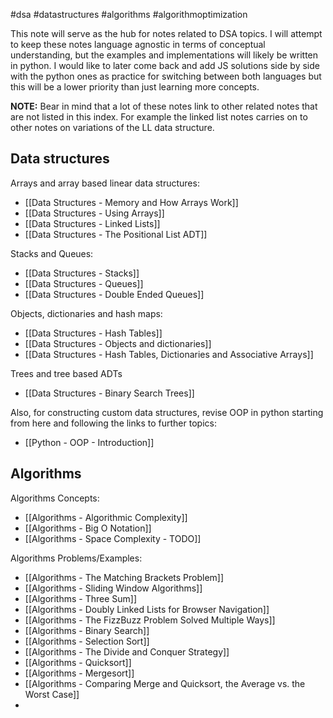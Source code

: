 #dsa #datastructures #algorithms #algorithmoptimization 

This note will serve as the hub for notes related to DSA topics. I will attempt to keep these notes language agnostic in terms of conceptual understanding, but the examples and implementations will likely be written in python. I would like to later come back and add JS solutions side by side with the python ones as practice for switching between both languages but this will be a lower priority than just learning more concepts.

**NOTE:** Bear in mind that a lot of these notes link to other related notes that are not listed in this index. For example the linked list notes carries on to other  notes on variations of the LL data structure.

## Data structures
Arrays and array based linear data structures:
- [[Data Structures - Memory and How Arrays Work]]
- [[Data Structures - Using Arrays]]
- [[Data Structures - Linked Lists]] 
- [[Data Structures - The Positional List ADT]]

Stacks and Queues:
- [[Data Structures - Stacks]]
- [[Data Structures - Queues]]
- [[Data Structures - Double Ended Queues]]

Objects, dictionaries and hash maps:
- [[Data Structures - Hash Tables]]
- [[Data Structures - Objects and dictionaries]]
- [[Data Structures - Hash Tables, Dictionaries and Associative Arrays]]

Trees and tree based ADTs
- [[Data Structures - Binary Search Trees]]

Also, for constructing custom data structures, revise OOP in python starting from here and following the links to further topics:
- [[Python - OOP - Introduction]]

## Algorithms
Algorithms Concepts:
- [[Algorithms - Algorithmic Complexity]]
- [[Algorithms - Big O Notation]]
- [[Algorithms - Space Complexity - TODO]]

Algorithms Problems/Examples:
- [[Algorithms - The Matching Brackets Problem]]
- [[Algorithms - Sliding Window Algorithms]]
- [[Algorithms - Three Sum]]
- [[Algorithms - Doubly Linked Lists for Browser Navigation]]
- [[Algorithms - The FizzBuzz Problem Solved Multiple Ways]]
- [[Algorithms - Binary Search]]
- [[Algorithms - Selection Sort]]
- [[Algorithms - The Divide and Conquer Strategy]]
- [[Algorithms - Quicksort]]
- [[Algorithms - Mergesort]]
- [[Algorithms - Comparing Merge and Quicksort, the Average vs. the Worst Case]]
- 
